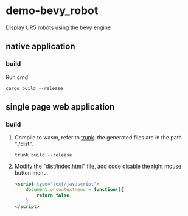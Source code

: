 # demo-bevy_robot
Display UR5 robots using the bevy engine


## native application

### build

Run cmd
```shell
cargo build --release
```

## single page web application

### build

1. Compile to wasm, refer to [trunk](https://trunkrs.dev/). the generated files are in the path "./dist". 
    ```shell
    trunk build --release
    ```

2. Modify the "dist/index.html" file, add code disable the right mouse button menu.
    ```html
    <script type="text/javascript">
        document.oncontextmenu = function(){
            return false;
        }
    </script>
    ```